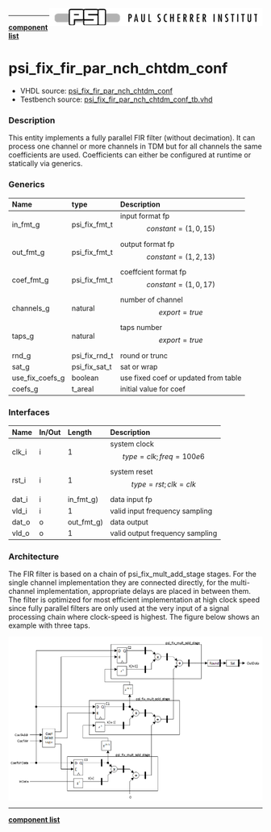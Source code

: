 <img align="right" src="../doc/psi_logo.png">

***

[**component list**](index.md)

# psi_fix_fir_par_nch_chtdm_conf
 - VHDL source: [psi_fix_fir_par_nch_chtdm_conf](../hdl/psi_fix_fir_par_nch_chtdm_conf.vhd)
 - Testbench source: [psi_fix_fir_par_nch_chtdm_conf_tb.vhd](../testbench/psi_fix_fir_par_nch_chtdm_conf_tb/psi_fix_fir_par_nch_chtdm_conf_tb.vhd)

### Description

This entity implements a fully parallel FIR filter (without decimation). It can process one channel or more channels in TDM but for all channels the same coefficients are used. Coefficients can either be configured at runtime or statically via generics.

### Generics
| Name            | type          | Description                                  |
|:----------------|:--------------|:---------------------------------------------|
| in_fmt_g        | psi_fix_fmt_t | input format fp $$ constant=(1,0,15) $$      |
| out_fmt_g       | psi_fix_fmt_t | output format fp $$ constant=(1,2,13) $$     |
| coef_fmt_g      | psi_fix_fmt_t | coeffcient format fp $$ constant=(1,0,17) $$ |
| channels_g      | natural       | number of channel $$ export=true $$          |
| taps_g          | natural       | taps number $$ export=true $$                |
| rnd_g           | psi_fix_rnd_t | round or trunc                               |
| sat_g           | psi_fix_sat_t | sat or wrap                                  |
| use_fix_coefs_g | boolean       | use fixed coef or updated from table         |
| coefs_g         | t_areal       | initial value for coef                       |

### Interfaces
| Name   | In/Out   | Length     | Description                             |
|:-------|:---------|:-----------|:----------------------------------------|
| clk_i  | i        | 1          | system clock $$ type=clk; freq=100e6 $$ |
| rst_i  | i        | 1          | system reset $$ type=rst; clk=clk $$    |
| dat_i  | i        | in_fmt_g)  | data input fp                           |
| vld_i  | i        | 1          | valid input frequency sampling          |
| dat_o  | o        | out_fmt_g) | data output                             |
| vld_o  | o        | 1          | valid output frequency sampling         |

### Architecture

The FIR filter is based on a chain of psi_fix_mult_add_stage stages. For the single channel implementation they are connected directly, for the multi-channel implementation, appropriate delays are placed in between them.
The filter is optimized for most efficient implementation at high clock speed since fully parallel filters are only used at the very input of a signal processing chain where clock-speed is highest.
The figure below shows an example with three taps.

<img align="center" src="psi_fix_fir_par_nch_chtdm_conf.png">

---
[**component list**](index.md)
